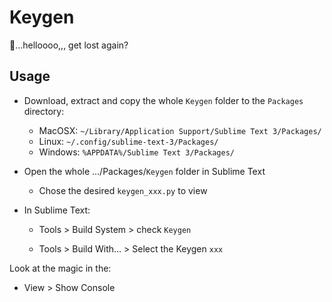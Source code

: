 # Keygen

🐣...helloooo,,, get lost again?


## Usage

- Download, extract and copy the whole `Keygen` folder to the `Packages` directory:

    - MacOSX: `~/Library/Application Support/Sublime Text 3/Packages/`
    - Linux: `~/.config/sublime-text-3/Packages/`
    - Windows: `%APPDATA%/Sublime Text 3/Packages/`

- Open the whole .../Packages/`Keygen` folder in Sublime Text

    - Chose the desired `keygen_xxx.py` to view

- In Sublime Text:

    - Tools > Build System > check `Keygen`

    - Tools > Build With... > Select the Keygen `xxx`

Look at the magic in the:

- View > Show Console
